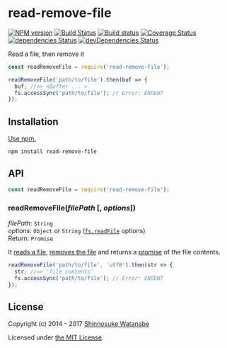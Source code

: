 # read-remove-file

[![NPM version](https://img.shields.io/npm/v/read-remove-file.svg)](https://www.npmjs.com/package/read-remove-file)
[![Build Status](https://travis-ci.org/shinnn/node-read-remove-file.svg?branch=master)](https://travis-ci.org/shinnn/node-read-remove-file)
[![Build status](https://ci.appveyor.com/api/projects/status/pf1uwmte81vpis5b?svg=true)](https://ci.appveyor.com/project/ShinnosukeWatanabe/node-read-remove-file)
[![Coverage Status](https://coveralls.io/repos/github/shinnn/node-read-remove-file/badge.svg?branch=master)](https://coveralls.io/github/shinnn/node-read-remove-file?branch=master)
[![dependencies Status](https://david-dm.org/shinnn/node-read-remove-file/status.svg)](https://david-dm.org/shinnn/node-read-remove-file)
[![devDependencies Status](https://david-dm.org/shinnn/node-read-remove-file/dev-status.svg)](https://david-dm.org/shinnn/node-read-remove-file?type=dev)

Read a file, then remove it

```javascript
const readRemoveFile = require('read-remove-file');

readRemoveFile('path/to/file').then(buf => {
  buf; //=> <Buffer ... >
  fs.accessSync('path/to/file'); // Error: ENOENT
});
```

## Installation

[Use npm.](https://docs.npmjs.com/cli/install)

```
npm install read-remove-file
```

## API

```javascript
const readRemoveFile = require('read-remove-file');
```

### readRemoveFile(*filePath* [, *options*])

*filePath*: `String`  
*options*: `Object` or `String` ([`fs.readFile`][fs.readFile] options)  
Return: `Promise`

It [reads a file][fs.readFile], [removes the file](https://nodejs.org/api/fs.html#fs_fs_unlink_path_callback) and returns a [promise](https://promisesaplus.com/) of the file contents.

```javascript
readRemoveFile('path/to/file', 'utf8').then(str => {
  str; //=> 'file contents'
  fs.accessSync('path/to/file'); // Error: ENOENT
});
```

## License

Copyright (c) 2014 - 2017 [Shinnosuke Watanabe](https://github.com/shinnn)

Licensed under [the MIT License](./LICENSE).

[fs.readFile]: https://nodejs.org/api/fs.html#fs_fs_readfile_file_options_callback
